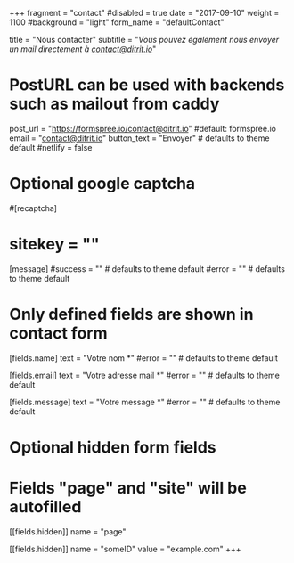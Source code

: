 +++
fragment = "contact"
#disabled = true
date = "2017-09-10"
weight = 1100
#background = "light"
form_name = "defaultContact"

title = "Nous contacter"
subtitle  = "*Vous pouvez également nous envoyer un mail directement à contact@ditrit.io*"

# PostURL can be used with backends such as mailout from caddy
post_url = "https://formspree.io/contact@ditrit.io" #default: formspree.io
email = "contact@ditrit.io"
button_text = "Envoyer" # defaults to theme default
#netlify = false

# Optional google captcha
#[recaptcha]
#  sitekey = ""

[message]
  #success = "" # defaults to theme default
  #error = "" # defaults to theme default

# Only defined fields are shown in contact form
[fields.name]
  text = "Votre nom *"
  #error = "" # defaults to theme default
 
[fields.email]
  text = "Votre adresse mail *"
  #error = "" # defaults to theme default

[fields.message]
  text = "Votre message *"
  #error = "" # defaults to theme default

# Optional hidden form fields
# Fields "page" and "site" will be autofilled
[[fields.hidden]]
  name = "page"

[[fields.hidden]]
  name = "someID"
  value = "example.com"
+++
